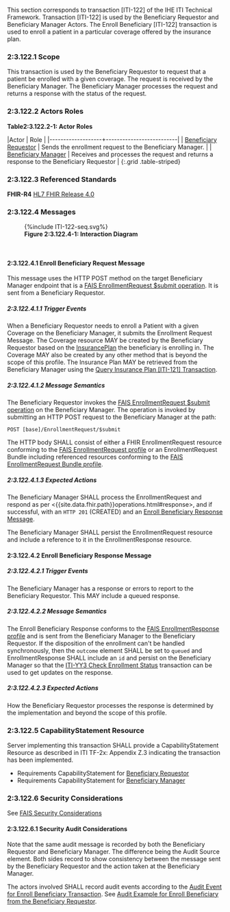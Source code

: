 This section corresponds to transaction [ITI-122] of the IHE ITI Technical Framework. Transaction [ITI-122] is used by the Beneficiary Requestor and Beneficiary Manager Actors. The Enroll Beneficiary [ITI-122] transaction is used to enroll a patient in a particular coverage offered by the insurance plan.

### 2:3.122.1 Scope

This transaction is used by the Beneficiary Requestor to request that a patient be enrolled with a given coverage.  The request is received by the Beneficiary Manager.  The Beneficiary Manager processes the request and returns a response with the status of the request.

### 2:3.122.2 Actors Roles

**Table2:3.122.2-1: Actor Roles**

|Actor | Role |
|-------------------+--------------------------|
| [Beneficiary Requestor](volume-1.html#beneficiary-requestor)    | Sends the enrollment request to the Beneficiary Manager. |
| [Beneficiary Manager](volume-1.html#beneficiary-manager) | Receives and processes the request and returns a response to the Beneficiary Requestor |
{:.grid .table-striped}

### 2:3.122.3 Referenced Standards

**FHIR-R4** [HL7 FHIR Release 4.0]({{site.data.fhir.path}})

### 2:3.122.4 Messages

<figure>
{%include ITI-122-seq.svg%}
<figcaption id="f2.3.122.4-1"><b>Figure 2:3.122.4-1: Interaction Diagram</b></figcaption>
</figure>
<br clear="all">

#### 2:3.122.4.1 Enroll Beneficiary Request Message

This message uses the HTTP POST method on the target Beneficiary Manager endpoint that is a [FAIS EnrollmentRequest $submit operation](OperationDefinition-IHE.FAIS.EnrollmentRequest.Submit.html).
It is sent from a Beneficiary Requestor.

##### 2:3.122.4.1.1 Trigger Events

When a Beneficiary Requestor needs to enroll a Patient with a given Coverage on the Beneficiary Manager, it submits the Enrollment Request Message.  The Coverage resource MAY be created by the Beneficiary Requestor based on the [InsurancePlan](StructureDefinition-IHE.FAIS.InsurancePlan.html) the beneficiary is enrolling in.  The Coverage MAY also be created by any other method that is beyond the scope of this profile.  The Insurance Plan MAY be retrieved from the Beneficiary Manager using the [Query Insurance Plan [ITI-121] Transaction](ITI-121.html).

##### 2:3.122.4.1.2 Message Semantics

The Beneficiary Requestor invokes the [FAIS EnrollmentRequest $submit operation](OperationDefinition-IHE.FAIS.EnrollmentRequest.Submit.html) on the Beneficiary Manager.  The operation is invoked by submitting an HTTP POST request to the Beneficiary Manager at the path:

```
POST [base]/EnrollmentRequest/$submit
```

The HTTP body SHALL consist of either a FHIR EnrollmentRequest resource conforming to the [FAIS EnrollmentRequest profile](StructureDefinition-IHE.FAIS.EnrollmentRequest.html) or an EnrollmentRequest Bundle including referenced resources conforming to the [FAIS EnrollmentRequest Bundle profile](StructureDefinition-IHE.FAIS.EnrollmentRequest.Bundle.html).

##### 2:3.122.4.1.3 Expected Actions

The Beneficiary Manager SHALL process the EnrollmentRequest and respond as per <{{site.data.fhir.path}}operations.html#response>, and if successful, with an `HTTP 201` (CREATED) and an [Enroll Beneficiary Response Message](#enroll-response).

The Beneficiary Manager SHALL persist the EnrollmentRequest resource and include a reference to it in the EnrollmentResponse resource.

<a name="enroll-response"></a>

#### 2:3.122.4.2 Enroll Beneficiary Response Message

##### 2:3.122.4.2.1 Trigger Events

The Beneficiary Manager has a response or errors to report to the Beneficiary Requestor.  This MAY include a queued response.

##### 2:3.122.4.2.2 Message Semantics

The Enroll Beneficiary Response conforms to the [FAIS EnrollmentResponse profile](StructureDefinition-IHE.FAIS.EnrollmentResponse.html) and is sent from the Beneficiary Manager to the Beneficiary Requestor.  If the disposition of the enrollment can't be handled synchronously, then the `outcome` element SHALL be set to `queued` and EnrollmentResponse SHALL include an `id` and persist on the Beneficiary Manager so that the [ITI-YY3 Check Enrollment Status](ITI-YY3.html) transaction can be used to get updates on the response.

##### 2:3.122.4.2.3 Expected Actions

How the Beneficiary Requestor processes the response is determined by the implementation and beyond the scope of this profile. 

### 2:3.122.5 CapabilityStatement Resource

Server implementing this transaction SHALL provide a CapabilityStatement Resource as described in ITI TF-2x: Appendix Z.3 indicating the transaction has been implemented.

- Requirements CapabilityStatement for [Beneficiary Requestor](CapabilityStatement-IHE.FAIS.BeneficiaryRequestor.html)
- Requirements CapabilityStatement for [Beneficiary Manager](CapabilityStatement-IHE.FAIS.BeneficiaryManager.html)

### 2:3.122.6 Security Considerations

See [FAIS Security Considerations](volume-1.html#security-considerations)

#### 2:3.122.6.1 Security Audit Considerations

Note that the same audit message is recorded by both the Beneficiary Requestor and Beneficiary Manager.  The difference being the Audit Source element.  Both sides record to show consistency between the message sent by the Beneficiary Requestor and the action taken at the Beneficiary Manager.

The actors involved SHALL record audit events according to the [Audit Event for Enroll Beneficiary Transaction](StructureDefinition-IHE.FAIS.Audit.EnrollmentRequest.Submit.html).  See [Audit Example for Enroll Beneficiary from the Beneficiary Requestor](AuditEvent-ex-AuditFAISEnrollBeneficiary.html).